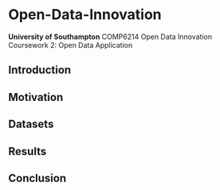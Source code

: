 # Open-Data-Innovation
__University of Southampton__
COMP6214 Open Data Innovation<br>
Coursework 2: Open Data Application

## Introduction

## Motivation

## Datasets

## Results

## Conclusion